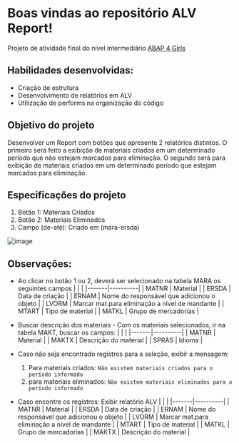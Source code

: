 # Boas vindas ao repositório ALV Report!

Projeto de atividade final do nível intermediário [ABAP 4 Girls](https://abapforgirls.tech/) 

## Habilidades desenvolvidas:
- Criação de estrutura
- Desenvolvimento de relatórios em ALV
- Utilização de performs na organização do código

## Objetivo do projeto
Desenvolver um Report com botões que apresente 2 relatórios distintos. O primeiro será feito a exibição de materiais criados em um determinado período que não estejam 
marcados para eliminação. O segundo será para exibição de materiais criados em um determinado período que estejam marcados para eliminação.

## Especificações do projeto
1. Botão 1: Materiais Criados <br>     
2. Botão 2: Materiais Eliminados 
3. Campo (de-até): Criado em (mara-ersda)

![image](https://github.com/Lenakirara/ALV_Report/assets/45247383/3e07f046-0da6-46e6-80e5-cb922d3a4b15)


## Observações:
- Ao clicar no botão 1 ou 2, deverá ser selecionado na tabela MARA os seguintes campos
     |       |          |
     |-------|----------|
     | MATNR | Material |
     | ERSDA | Data de criação |
     | ERNAM | Nome do responsável que adicionou o objeto |
     | LVORM | Marcar mat.para eliminação a nível de mandante |
     | MTART | Tipo de material |
     | MATKL | Grupo de mercadorias |

- Buscar descrição dos materiais - Com os materiais selecionados, ir na tabela MAKT, buscar os campos:
     |       |          |
     |-------|----------|
     | MATNR | Material |
     | MAKTX | Descrição do material |
     | SPRAS | Idioma |

 - Caso não seja encontrado registros para a seleção, exibir a mensagem:
   1. Para materiais criados:  `Não existem materiais criados para o período informado`
   2. para materiais eliminados: `Não existem materiais eliminados para o período informado`
  
- Caso encontre os registros: Exibir relatório ALV
     |       |          |
     |-------|----------|
     | MATNR | Material |
     | ERSDA | Data de criação |
     | ERNAM | Nome do responsável que adicionou o objeto |
     | LVORM | Marcar mat.para eliminação a nível de mandante |
     | MTART | Tipo de material |
     | MATKL | Grupo de mercadorias |
     | MAKTX | Descrição do material |


